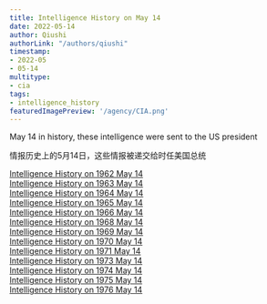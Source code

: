```yaml
---
title: Intelligence History on May 14
date: 2022-05-14
author: Qiushi 
authorLink: "/authors/qiushi"
timestamp: 
- 2022-05
- 05-14
multitype: 
- cia
tags: 
- intelligence_history
featuredImagePreview: '/agency/CIA.png'
---
```



May 14 in history, these intelligence were sent to the US president

情报历史上的5月14日，这些情报被递交给时任美国总统

<!--more-->







[Intelligence History on 1962 May 14](/dailybrief/1962-05-14)   
[Intelligence History on 1963 May 14](/dailybrief/1963-05-14)   
[Intelligence History on 1964 May 14](/dailybrief/1964-05-14)   
[Intelligence History on 1965 May 14](/dailybrief/1965-05-14)   
[Intelligence History on 1966 May 14](/dailybrief/1966-05-14)   
[Intelligence History on 1968 May 14](/dailybrief/1968-05-14)   
[Intelligence History on 1969 May 14](/dailybrief/1969-05-14)   
[Intelligence History on 1970 May 14](/dailybrief/1970-05-14)   
[Intelligence History on 1971 May 14](/dailybrief/1971-05-14)   
[Intelligence History on 1973 May 14](/dailybrief/1973-05-14)   
[Intelligence History on 1974 May 14](/dailybrief/1974-05-14)   
[Intelligence History on 1975 May 14](/dailybrief/1975-05-14)   
[Intelligence History on 1976 May 14](/dailybrief/1976-05-14)   
